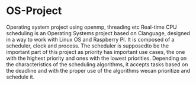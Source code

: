 # OS-Project
Operating system project using openmp, threading etc
Real-time CPU scheduling is an Operating Systems project based on Clanguage, designed in a way to work with Linux OS and Raspberry PI.
It is composed of a scheduler, clock and process. The scheduler is supposedto be the important part of this project as priority has important use cases, the one with the highest priority and ones with the lowest priorities. Depending on the characteristics of the scheduling algorithms, it accepts
tasks based on the deadline and with the proper use of the algorithms wecan prioritize and schedule it.
